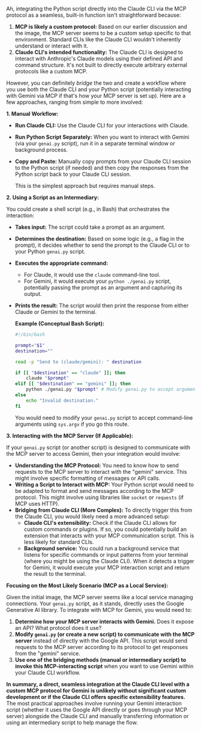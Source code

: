 Ah, integrating the Python script directly into the Claude CLI via the MCP protocol as a seamless, built-in function isn't straightforward because:

1.  **MCP is likely a custom protocol:** Based on our earlier discussion and the image, the MCP server seems to be a custom setup specific to that environment. Standard CLIs like the Claude CLI wouldn't inherently understand or interact with it.
2.  **Claude CLI's intended functionality:** The Claude CLI is designed to interact with Anthropic's Claude models using their defined API and command structure. It's not built to directly execute arbitrary external protocols like a custom MCP.

However, you can definitely *bridge* the two and create a workflow where you use both the Claude CLI and your Python script (potentially interacting with Gemini via MCP if that's how your MCP server is set up). Here are a few approaches, ranging from simple to more involved:

**1. Manual Workflow:**

* **Run Claude CLI:** Use the Claude CLI for your interactions with Claude.
* **Run Python Script Separately:** When you want to interact with Gemini (via your `genai.py` script), run it in a separate terminal window or background process.
* **Copy and Paste:** Manually copy prompts from your Claude CLI session to the Python script (if needed) and then copy the responses from the Python script back to your Claude CLI session.

    This is the simplest approach but requires manual steps.

**2. Using a Script as an Intermediary:**

You could create a shell script (e.g., in Bash) that orchestrates the interaction:

* **Takes input:** The script could take a prompt as an argument.
* **Determines the destination:** Based on some logic (e.g., a flag in the prompt), it decides whether to send the prompt to the Claude CLI or to your Python `genai.py` script.
* **Executes the appropriate command:**
    * For Claude, it would use the `claude` command-line tool.
    * For Gemini, it would execute your `python ./genai.py` script, potentially passing the prompt as an argument and capturing its output.
* **Prints the result:** The script would then print the response from either Claude or Gemini to the terminal.

    **Example (Conceptual Bash Script):**

    ```bash
    #!/bin/bash

    prompt="$1"
    destination=""

    read -p "Send to (claude/gemini): " destination

    if [[ "$destination" == "claude" ]]; then
        claude "$prompt"
    elif [[ "$destination" == "gemini" ]]; then
        python ./genai.py "$prompt" # Modify genai.py to accept arguments
    else
        echo "Invalid destination."
    fi
    ```

    You would need to modify your `genai.py` script to accept command-line arguments using `sys.argv` if you go this route.

**3. Interacting with the MCP Server (If Applicable):**

If your `genai.py` script (or another script) is designed to communicate with the MCP server to access Gemini, then your integration would involve:

* **Understanding the MCP Protocol:** You need to know how to send requests to the MCP server to interact with the "gemini" service. This might involve specific formatting of messages or API calls.
* **Writing a Script to Interact with MCP:** Your Python script would need to be adapted to format and send messages according to the MCP protocol. This might involve using libraries like `socket` or `requests` (if MCP uses HTTP).
* **Bridging from Claude CLI (More Complex):** To directly trigger this from the Claude CLI, you would likely need a more advanced setup:
    * **Claude CLI's extensibility:** Check if the Claude CLI allows for custom commands or plugins. If so, you could potentially build an extension that interacts with your MCP communication script. This is less likely for standard CLIs.
    * **Background service:** You could run a background service that listens for specific commands or input patterns from your terminal (where you might be using the Claude CLI). When it detects a trigger for Gemini, it would execute your MCP interaction script and return the result to the terminal.

**Focusing on the Most Likely Scenario (MCP as a Local Service):**

Given the initial image, the MCP server seems like a local service managing connections. Your `genai.py` script, as it stands, directly uses the Google Generative AI library. To integrate with MCP for Gemini, you would need to:

1.  **Determine how your MCP server interacts with Gemini.** Does it expose an API? What protocol does it use?
2.  **Modify `genai.py` (or create a new script) to communicate with the MCP server** instead of directly with the Google API. This script would send requests to the MCP server according to its protocol to get responses from the "gemini" service.
3.  **Use one of the bridging methods (manual or intermediary script) to invoke this MCP-interacting script** when you want to use Gemini within your Claude CLI workflow.

**In summary, a direct, seamless integration at the Claude CLI level with a custom MCP protocol for Gemini is unlikely without significant custom development or if the Claude CLI offers specific extensibility features.** The most practical approaches involve running your Gemini interaction script (whether it uses the Google API directly or goes through your MCP server) alongside the Claude CLI and manually transferring information or using an intermediary script to help manage the flow.
